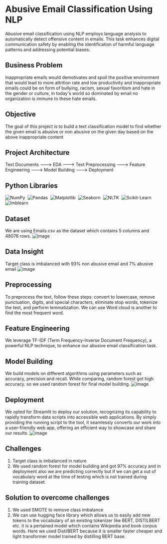 
# Abusive Email Classification Using NLP

Abusive email classification using NLP employs language analysis to automatically detect offensive content in emails. This task enhances digital communication safety by enabling the identification of harmful language patterns and addressing potential biases.

## Business Problem 

Inappropriate emails would demotivates and spoil the positive environment that would lead to more attrition rate and low productivity and Inappropriate emails could be on form of bullying, racism, sexual favoritism and hate in the gender or culture, in today's world so dominated by email no organization is immune to these hate emails.

## Objective

The goal of this project is to build a text classification model to find whether the given email is abusive or non abusive on the given day based on the above inappropriate content 

## Project Architecture

Text Documents ---> EDA ---> Text Preprocessing ---> Feature Engineering ---> Model Building ---> Deployment

## Python Libraries 

![NumPy](https://img.shields.io/badge/-NumPy-05122A?style=flat&logo=NumPy)&nbsp;
![Pandas](https://img.shields.io/badge/-Pandas-05122A?style=flat&logo=Pandas)&nbsp;
![Matplotlib](https://img.shields.io/badge/-Matplotlib-05122A?style=flat&logo=Matplotlib)&nbsp;
![Seaborn](https://img.shields.io/badge/-Seaborn-05122A?style=flat&logo=Seaborn)&nbsp;
![NLTK](https://img.shields.io/badge/-NLTK-05122A?style=flat&logo=NLTK)&nbsp;
![Scikit-Learn](https://img.shields.io/badge/-ScikitLearn-05122A?style=flat&logo=scikit-learn)\
![Imblearn](https://img.shields.io/badge/-Imblearn-05122A?style=flat&logo=Imblearn)&nbsp;

## Dataset

We are using Emails.csv as the dataset which contains 5 columns and 48076 rows.
![image](https://github.com/nithu24/Abusive-Email-Classification/assets/92521223/ae6dff77-f127-4ec3-b353-8a2954cfd0c8)

## Data Insight

Target class is imbalanced with 93% non abusive email and 7% abusive email 
![image](https://github.com/nithu24/Abusive-Email-Classification/assets/92521223/e222a2bc-cdc6-4def-99b3-f60ee18ffffe)


## Preprocessing

To preprocess the text, follow these steps: 
convert to lowercase, remove punctuation, digits, and special characters, eliminate stop words, tokenize the text, and perform lemmatization.
We can use Word cloud is another to find the most frequent word.

## Feature Engineering

We leverage TF-IDF (Term Frequency-Inverse Document Frequency), a powerful NLP technique, to enhance our abusive email classification task. 

## Model Building 

We build models on different algorithms using parameters such as accuracy, precision and recall.
While comparing, random forest got high accuracy.
so we used random forest for final model building.
![image](https://github.com/nithu24/Abusive-Email-Classification/assets/92521223/43b605ec-d83c-4d08-8cd0-7a7df0337a1c)

## Deployment

We opted for Streamlit to deploy our solution, recognizing its capability to rapidly transform data scripts into accessible web applications. By simply providing the running script to the tool, it seamlessly converts our work into a user-friendly web app, offering an efficient way to showcase and share our results.
![image](https://github.com/nithu24/Abusive-Email-Classification/assets/92521223/31f690fb-cd49-444c-afcc-8d3608324bf5)

## Challenges 

1) Target class is imbalanced in nature 
2) We used random forest for model building and got 97% accuracy and in deployment also we are  predicting correctly but if we can get a out of vocabulary word at the time of testing which is not trained during training dataset.

## Solution to overcome challenges


1) We used SMOTE to remove class imbalance 
2) We can use hugging face library which allows us to easily add new tokens to the vocabulary of an existing tokenizer like BERT, DISTILBERT etc. it is a pertained model which contains Wikipedia and book corpus words. Here we used DistilBERT because it is smaller faster cheaper and light transformer model trained by distilling BERT base.

